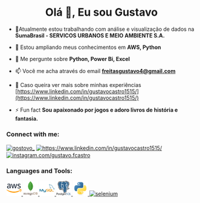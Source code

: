 <h1 align="center">Olá 👋, Eu sou Gustavo</h1>

- 🔭Atualmente estou trabalhando com análise e visualização de dados na **SumaBrasil - SERVICOS URBANOS E MEIO AMBIENTE S.A.**

- 🌱 Estou ampliando meus conhecimentos em **AWS, Python**

- 💬 Me pergunte sobre **Python, Power Bi, Excel**

- 📫 Você me acha através do email **freitasgustavo4@gmail.com**

- 📄 Caso queira ver mais sobre minhas experiências [https://www.linkedin.com/in/gustavocastro1515/](https://www.linkedin.com/in/gustavocastro1515/)

- ⚡ Fun fact **Sou apaixonado por jogos e adoro livros de história e fantasia.**

<h3 align="left">Connect with me:</h3>
<p align="left">
<a href="https://twitter.com/gostovo_" target="blank"><img align="center" src="https://raw.githubusercontent.com/rahuldkjain/github-profile-readme-generator/master/src/images/icons/Social/twitter.svg" alt="gostovo_" height="30" width="40" /></a>
<a href="https://www.linkedin.com/in/gustavocastro1515/" target="blank"><img align="center" src="https://raw.githubusercontent.com/rahuldkjain/github-profile-readme-generator/master/src/images/icons/Social/linked-in-alt.svg" alt="https://www.linkedin.com/in/gustavocastro1515/" height="30" width="40" /></a>
<a href="https://instagram.com/gustavo.fcastro" target="blank"><img align="center" src="https://raw.githubusercontent.com/rahuldkjain/github-profile-readme-generator/master/src/images/icons/Social/instagram.svg" alt="instagram.com/gustavo.fcastro" height="30" width="40" /></a>
</p>

<h3 align="left">Languages and Tools:</h3>
<p align="left"> <a href="https://aws.amazon.com" target="_blank" rel="noreferrer"> <img src="https://raw.githubusercontent.com/devicons/devicon/master/icons/amazonwebservices/amazonwebservices-original-wordmark.svg" alt="aws" width="40" height="40"/> </a> <a href="https://www.mongodb.com/" target="_blank" rel="noreferrer"> <img src="https://raw.githubusercontent.com/devicons/devicon/master/icons/mongodb/mongodb-original-wordmark.svg" alt="mongodb" width="40" height="40"/> </a> <a href="https://www.mysql.com/" target="_blank" rel="noreferrer"> <img src="https://raw.githubusercontent.com/devicons/devicon/master/icons/mysql/mysql-original-wordmark.svg" alt="mysql" width="40" height="40"/> </a> <a href="https://www.postgresql.org" target="_blank" rel="noreferrer"> <img src="https://raw.githubusercontent.com/devicons/devicon/master/icons/postgresql/postgresql-original-wordmark.svg" alt="postgresql" width="40" height="40"/> </a> <a href="https://www.python.org" target="_blank" rel="noreferrer"> <img src="https://raw.githubusercontent.com/devicons/devicon/master/icons/python/python-original.svg" alt="python" width="40" height="40"/> </a> <a href="https://www.selenium.dev" target="_blank" rel="noreferrer"> <img src="https://raw.githubusercontent.com/detain/svg-logos/780f25886640cef088af994181646db2f6b1a3f8/svg/selenium-logo.svg" alt="selenium" width="40" height="40"/> </a> </p>


<!--
- 👋 Olá, eu sou @GustavoFCas
  
- 👀 Estou interessado em desenvolvimento web e análise de dados.
- 🌱 Atualmente estou ampliando meus conhecimentos sobre os recursos disponíveis na AWS e sempre busco aprimorar minhas habilidades em Python.
- 📫 Como me encontrar: freitasgustavo4@gmail.com
- 💼 Como saber minhas experiências: [LinkedIn](https://www.linkedin.com/in/gustavocastro1515/)
- ⚡ Curiosidade: Adoro jogos e livros de história e fantasia.
-->
